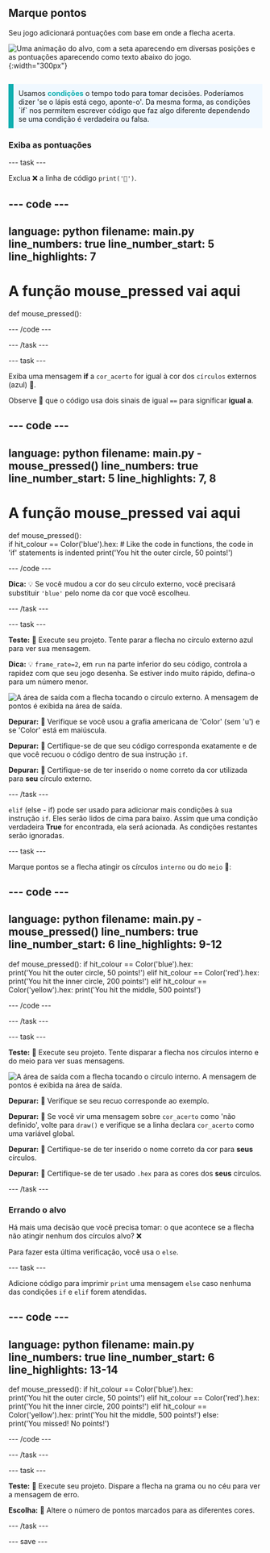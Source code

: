 ## Marque pontos

<div style="display: flex; flex-wrap: wrap">
<div style="flex-basis: 200px; flex-grow: 1; margin-right: 15px;">
Seu jogo adicionará pontuações com base em onde a flecha acerta.
</div>
<div>

![Uma animação do alvo, com a seta aparecendo em diversas posições e as pontuações aparecendo como texto abaixo do jogo.](images/points-scored.gif){:width="300px"}

</div>
</div>

<p style="border-left: solid; border-width:10px; border-color: #0faeb0; background-color: aliceblue; padding: 10px;">
Usamos <span style="color: #0faeb0; font-weight: bold;"> condições</span> o tempo todo para tomar decisões. Poderíamos dizer 'se o lápis está cego, aponte-o'. Da mesma forma, as condições `if` nos permitem escrever código que faz algo diferente dependendo se uma condição é verdadeira ou falsa.
</p>

### Exiba as pontuações

--- task ---

Exclua ❌ a linha de código `print('🎯')`.

--- code ---
---
language: python filename: main.py line_numbers: true line_number_start: 5
line_highlights: 7
---
# A função mouse_pressed vai aqui
def mouse_pressed():


--- /code ---

--- /task ---

--- task ---

Exiba uma mensagem **if** a `cor_acerto` for igual à cor dos `círculos` externos (azul) 🎯.

Observe 👀 que o código usa dois sinais de igual `==` para significar **igual a**.

--- code ---
---
language: python filename: main.py - mouse_pressed() line_numbers: true line_number_start: 5
line_highlights: 7, 8
---

# A função mouse_pressed vai aqui
def mouse_pressed():     
if hit_colour == Color('blue').hex:  # Like the code in functions, the code in 'if' statements is indented print('You hit the outer circle, 50 points!')

--- /code ---

**Dica:** 💡 Se você mudou a cor do seu círculo externo, você precisará substituir `'blue'` pelo nome da cor que você escolheu.

--- /task ---

--- task ---

**Teste:** 🔄 Execute seu projeto. Tente parar a flecha no círculo externo azul para ver sua mensagem.

**Dica:** 💡 `frame_rate=2`, em `run` na parte inferior do seu código, controla a rapidez com que seu jogo desenha. Se estiver indo muito rápido, defina-o para um número menor.

![A área de saída com a flecha tocando o círculo externo. A mensagem de pontos é exibida na área de saída.](images/blue-points.png)

**Depurar:** 🐞 Verifique se você usou a grafia americana de 'Color' (sem 'u') e se 'Color' está em maiúscula.

**Depurar:** 🐞 Certifique-se de que seu código corresponda exatamente e de que você recuou o código dentro de sua instrução `if`.

**Depurar:** 🐞 Certifique-se de ter inserido o nome correto da cor utilizada para **seu** círculo externo.

--- /task ---

`elif` (else - if) pode ser usado para adicionar mais condições à sua instrução `if`. Eles serão lidos de cima para baixo. Assim que uma condição verdadeira **True** for encontrada, ela será acionada. As condições restantes serão ignoradas.

--- task ---

Marque pontos se a flecha atingir os círculos `interno` ou do `meio` 🎯:

--- code ---
---
language: python filename: main.py - mouse_pressed() line_numbers: true line_number_start: 6
line_highlights: 9-12
---

def mouse_pressed(): if hit_colour == Color('blue').hex:   
print('You hit the outer circle, 50 points!') elif hit_colour == Color('red').hex: print('You hit the inner circle, 200 points!') elif hit_colour == Color('yellow').hex: print('You hit the middle, 500 points!')

--- /code ---

--- /task ---

--- task ---

**Teste:** 🔄 Execute seu projeto. Tente disparar a flecha nos círculos interno e do meio para ver suas mensagens.

![A área de saída com a flecha tocando o círculo interno. A mensagem de pontos é exibida na área de saída.](images/yellow-points.png)

**Depurar:** 🐞 Verifique se seu recuo corresponde ao exemplo.

**Depurar:** 🐞 Se você vir uma mensagem sobre `cor_acerto` como 'não definido', volte para `draw()` e verifique se a linha declara `cor_acerto` como uma variável global.

**Depurar:** 🐞 Certifique-se de ter inserido o nome correto da cor para **seus** círculos.

**Depurar:** 🐞 Certifique-se de ter usado `.hex` para as cores dos **seus** círculos.

--- /task ---

### Errando o alvo

Há mais uma decisão que você precisa tomar: o que acontece se a flecha não atingir nenhum dos círculos alvo? ❌

Para fazer esta última verificação, você usa o `else`.

--- task ---

Adicione código para imprimir `print` uma mensagem `else` caso nenhuma das condições `if` e `elif` forem atendidas.

--- code ---
---
language: python filename: main.py line_numbers: true line_number_start: 6
line_highlights: 13-14
---

def mouse_pressed(): if hit_colour == Color('blue').hex:   
print('You hit the outer circle, 50 points!') elif hit_colour == Color('red').hex: print('You hit the inner circle, 200 points!') elif hit_colour == Color('yellow').hex: print('You hit the middle, 500 points!') else:   
print('You missed! No points!')

--- /code ---

--- /task ---

--- task ---

**Teste:** 🔄 Execute seu projeto. Dispare a flecha na grama ou no céu para ver a mensagem de erro.

**Escolha:** 💭 Altere o número de pontos marcados para as diferentes cores.

--- /task ---

--- save ---
